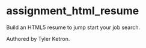 # assignment_html_resume
Build an HTML5 resume to jump start your job search.  

Authored by Tyler Ketron.
